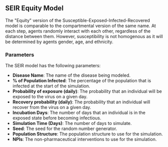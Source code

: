 ## SEIR Equity Model

The "Equity" version of the Susceptible-Exposed-Infected-Recovered model is comparable to the compartmental version of the same name. At each step, agents randomly interact with each other, regardless of the distance between them. However, susceptibility is not homogenous as it will be determined by agents gender, age, and ethnicity.

### Parameters

The SEIR model has the following parameters:

- **Disease Name**: The name of the disease being modeled.
- **% of Population Infected**: The percentage of the population that is infected at the start of the simulation.
- **Probability of exposure (daily)**: The probability that an individual will be exposed to the virus on a given day.
- **Recovery probability (daily)**: The probability that an individual will recover from the virus on a given day.
- **Incubation Days**: The number of days that an individual is in the exposed state before becoming infectious.
- **Simulation Time (Days)**: The number of days to simulate.
- **Seed**: The seed for the random number generator.
- **Population Structure**: The population structure to use for the simulation.
- **NPIs**: The non-pharmaceutical interventions to use for the simulation.
